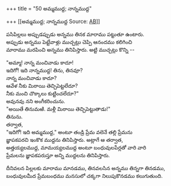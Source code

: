 +++
title = "50 అమ్మముద్ద; నాన్నముద్ద"

+++
[[అమ్మముద్ద; నాన్నముద్ద	Source: [AB](https://andhrabharati.com/strI_bAla/bAlabhASha/ammamudda_nAnnamudda.html)]]

  
పసిపిల్లలు అప్పుడప్పుడు అన్నము తినక మారాము పట్టుతూ ఉంటారు.  
అప్పుడు అన్నము పెట్టేవాళ్లు ముచ్చట్లు చెప్పి ఆనందము కలిగించి  
మారాము మరపించి అన్నము తినిపిస్తారు. అట్టి ముచ్చట్లు కొన్ని --  
  
"అమ్మా! నాన్న మంచివాడు కాదూ!  
ఇదిగో! ఇది నాన్నముద్ద! తిను, తినవూ?  
నాన్న మంచివాడు కాదూ?  
ఆవేళ నీకు మిఠాయి తెచ్చిపెట్టలేదూ?  
నీకు మంచి చొక్కాలు కుట్టించలేదూ?"  
అవునవు నని అంగీకరించును.  
"అయితే తినుమఱి. మళ్లీ మిఠాయి తెచ్చిపెట్టుతాడు!"  
తినును.  
తర్వాత,  
"ఇదిగో! ఇది అమ్మముద్ద," అంటూ తండ్రి ప్రేమ వలెనే తల్లి ప్రేమను  
జ్ఞాపకపరచి ఇంకొక ముద్దను తినిపిస్తారు. అట్లాగే ఆ తర్వాత,  
అత్తయ్యలముద్ద, మామయ్యలముద్ద అంటూ బంధువులపేర్లతో వారి వారి  
ప్రేమలను జ్ఞాపకపరుస్తూ అన్ని ముద్దలను తినిపిస్తారు.  
  
దీనివలన పిల్లలకు మారాము మానడము, తినవలసిన అన్నము తిన్నగా తినడము,  
బంధువులమీద ప్రేమబంధము మనసులో చక్కగా నిలుపుకొనడము కలుగుతుంది.  
